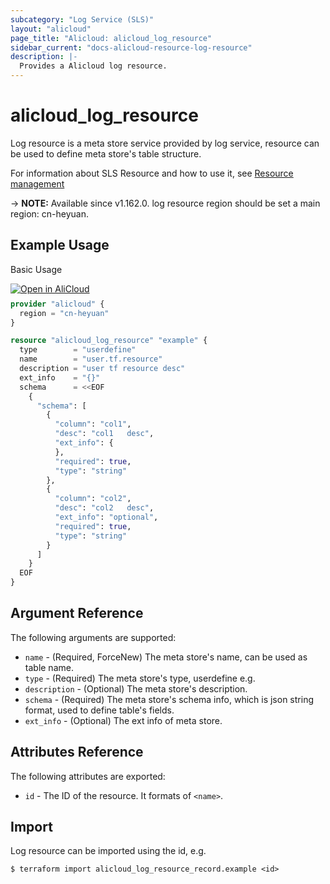 ```yaml
---
subcategory: "Log Service (SLS)"
layout: "alicloud"
page_title: "Alicloud: alicloud_log_resource"
sidebar_current: "docs-alicloud-resource-log-resource"
description: |-
  Provides a Alicloud log resource.
---
```


# alicloud_log_resource

Log resource is a meta store service provided by log service, resource can be used to define meta store's table structure. 

For information about SLS Resource and how to use it, see [Resource management](https://www.alibabacloud.com/help/en/doc-detail/207732.html)

-> **NOTE:** Available since v1.162.0. log resource region should be set a main region: cn-heyuan.

## Example Usage

Basic Usage

<div style="display: block;margin-bottom: 40px;"><div class="oics-button" style="float: right;position: absolute;margin-bottom: 10px;">
  <a href="https://api.aliyun.com/api-tools/terraform?resource=alicloud_log_resource&exampleId=79d92b9d-00f8-cdf3-3e28-5e3bbf189fe8f866022f&activeTab=example&spm=docs.r.log_resource.0.79d92b9d00&intl_lang=EN_US" target="_blank">
    <img alt="Open in AliCloud" src="https://img.alicdn.com/imgextra/i1/O1CN01hjjqXv1uYUlY56FyX_!!6000000006049-55-tps-254-36.svg" style="max-height: 44px; max-width: 100%;">
  </a>
</div></div>

```terraform
provider "alicloud" {
  region = "cn-heyuan"
}

resource "alicloud_log_resource" "example" {
  type        = "userdefine"
  name        = "user.tf.resource"
  description = "user tf resource desc"
  ext_info    = "{}"
  schema      = <<EOF
    {
      "schema": [
        {
          "column": "col1",
          "desc": "col1   desc",
          "ext_info": {
          },
          "required": true,
          "type": "string"
        },
        {
          "column": "col2",
          "desc": "col2   desc",
          "ext_info": "optional",
          "required": true,
          "type": "string"
        }
      ]
    }
  EOF
}
```

## Argument Reference

The following arguments are supported:

* `name` - (Required, ForceNew) The meta store's name, can be used as table name.
* `type` - (Required) The meta store's type, userdefine e.g.
* `description` - (Optional) The meta store's description.
* `schema` - (Required) The meta store's schema info, which is json string format, used to define table's fields.
* `ext_info` - (Optional) The ext info of meta store.

## Attributes Reference

The following attributes are exported:

* `id` - The ID of the resource. It formats of `<name>`.

## Import

Log resource can be imported using the id, e.g.

```shell
$ terraform import alicloud_log_resource_record.example <id>
```
